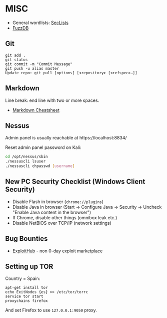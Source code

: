 # MISC

* General wordlists: [SecLists](https://github.com/danielmiessler/SecLists)  
* [FuzzDB](https://github.com/fuzzdb-project/fuzzdb)  

Git
---
```
git add .
git status
git commit -m "Commit Message"
git push -u alias master
Update repo: git pull [options] [<repository> [<refspec>…​]]
```

Markdown
--------

Line break: end line with two or more spaces.  

* [Markdown Cheatsheet](https://github.com/adam-p/markdown-here/wiki/Markdown-Cheatsheet)

Nessus
------

Admin panel is usually reachable at https://localhost:8834/

Reset admin panel password on Kali:

```sh
cd /opt/nessus/sbin
./nessuscli lsuser
./nessuscli chpasswd [username]
```

New PC Security Checklist (Windows Client Security)
---------------------------------------------------

* Disable Flash in browser (`chrome://plugins`)
* Disable Java in browser (Start -> Configure Java -> Security -> Uncheck "Enable Java content in the browser")
* If Chrome, disable other things (omnibox leak etc.)
* Disable NetBIOS over TCP/IP (network settings)

Bug Bounties
------------

* [ExploitHub](https://exploithub.com/) - non 0-day exploit marketplace

Setting up TOR
--------------

Country = Spain:  
```
apt-get install tor
echo ExitNodes {es} >> /etc/tor/torrc
service tor start
proxychains firefox
```
And set Firefox to use `127.0.0.1:9050` proxy.
